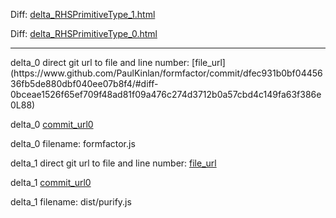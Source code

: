 Diff: [delta_RHSPrimitiveType_1.html](./delta_RHSPrimitiveType_1.html)

Diff: [delta_RHSPrimitiveType_0.html](./delta_RHSPrimitiveType_0.html)

<hr>
delta_0 direct git url to file and line number: [file_url](https://www.github.com/PaulKinlan/formfactor/commit/dfec931b0bf0445636fb5de880dbf040ee07b8f4/#diff-0bceae1526f65ef709f48ad81f09a476c274d3712b0a57cbd4c149fa63f386e0L88)

delta_0 [commit_url0](https://www.github.com/PaulKinlan/formfactor/commit/dfec931b0bf0445636fb5de880dbf040ee07b8f4)

delta_0 filename: formfactor.js



delta_1 direct git url to file and line number: [file_url](https://www.github.com/cure53/DOMPurify/commit/3b31f82a3e3c5e9b734363ce3fb92dc836aa6106/#diff-ab3a738ed8f398d630832324fcb9ff05e058c934b183fa3bb257b266802dc86cL715)

delta_1 [commit_url0](https://www.github.com/cure53/DOMPurify/commit/3b31f82a3e3c5e9b734363ce3fb92dc836aa6106)

delta_1 filename: dist/purify.js



